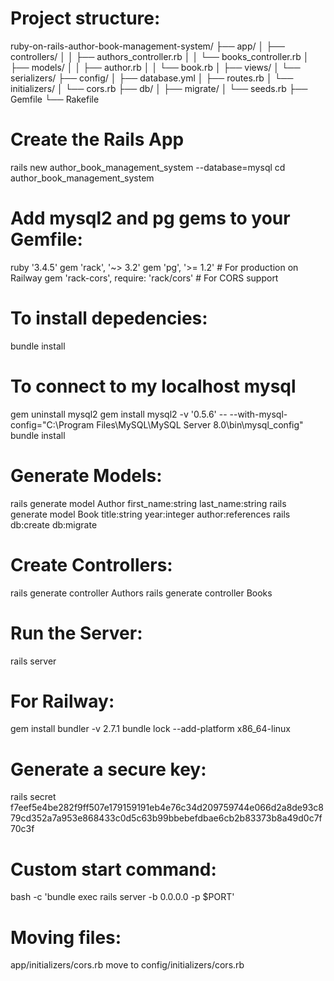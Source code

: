 # Project structure:
ruby-on-rails-author-book-management-system/
├── app/
│   ├── controllers/
│   │   ├── authors_controller.rb
│   │   └── books_controller.rb
│   ├── models/
│   │   ├── author.rb
│   │   └── book.rb
│   ├── views/
│   └── serializers/
├── config/
│   ├── database.yml
│   ├── routes.rb
│   └── initializers/
│       └── cors.rb
├── db/
│   ├── migrate/
│   └── seeds.rb
├── Gemfile
└── Rakefile

# Create the Rails App
rails new author_book_management_system --database=mysql
cd author_book_management_system

# Add mysql2 and pg gems to your Gemfile:
ruby '3.4.5'
gem 'rack', '~> 3.2'
gem 'pg', '>= 1.2'  # For production on Railway
gem 'rack-cors', require: 'rack/cors'  # For CORS support


# To install depedencies:
bundle install

# To connect to my localhost mysql
gem uninstall mysql2
gem install mysql2 -v '0.5.6' -- --with-mysql-config="C:\Program Files\MySQL\MySQL Server 8.0\bin\mysql_config"
bundle install

# Generate Models:
rails generate model Author first_name:string last_name:string
rails generate model Book title:string year:integer author:references
rails db:create db:migrate

# Create Controllers:
rails generate controller Authors
rails generate controller Books

# Run the Server:
rails server

# For Railway:
gem install bundler -v 2.7.1
bundle lock --add-platform x86_64-linux

# Generate a secure key:
rails secret
f7eef5e4be282f9ff507e179159191eb4e76c34d209759744e066d2a8de93c879cd352a7a953e868433c0d5c63b99bbebefdbae6cb2b83373b8a49d0c7f70c3f

# Custom start command:
bash -c 'bundle exec rails server -b 0.0.0.0 -p $PORT'

# Moving files:
app/initializers/cors.rb move to config/initializers/cors.rb


